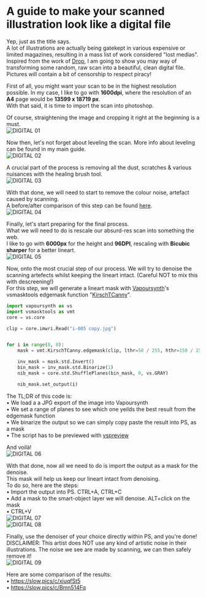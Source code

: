 #  A guide to make your scanned illustration look like a digital file


Yep, just as the title says.<br>
A lot of illustrations are actually being gatekept in various expensive or limited magazines, resulting in a mass list of work considered "lost medias".<br>
Inspired from the work of [Drop](https://yande.re/user/show/188377), I am going to show you may way of transforming some random, raw scan into a beautiful, clean digital file.<br>
Pictures will contain a bit of censorship to respect piracy!<br>

First of all, you might want your scan to be in the highest resolution possible. In my case, I like to go with **1600dpi**, where the resolution of an **A4** page would be **13599 x 18719 px**.<br>
With that said, it is time to import the scan into photoshop.<br>

Of course, straightening the image and cropping it right at the beginning is a must.<br>
![DIGITAL 01](/Assets/Digital-001.jpg)<br>


Now then, let's not forget about leveling the scan. More info about leveling can be found in my main guide.<br>
![DIGITAL 02](/Assets/Digital-002.jpg)<br>

A crucial part of the process is removing all the dust, scratches & various nuisances with the healing brush tool.<br>
![DIGITAL 03](/Assets/Digital-003.jpg)<br>

With that done, we will need to start to remove the colour noise, artefact caused by scanning.<br>
A before/after comparison of this step can be found [here](https://slow.pics/c/hWlLhpTd).<br>
![DIGITAL 04](/Assets/Digital-004.jpg)<br>

Finally, let's start preparing for the final process.<br>
What we will need to do is rescale our absurd-res scan into something the web.<br>
I like to go with **6000px** for the height and **96DPI**, rescaling with **Bicubic sharper** for a better lineart.<br>
![DIGITAL 05](/Assets/Digital-005.jpg)<br>


Now, onto the most crucial step of our process. We will try to denoise the scanning artefects whilst keeping the lineart intact. (Careful NOT to mix this with descreening!)<br>
For this step, we will generate a lineart mask with [Vapoursynth](https://github.com/vapoursynth/vapoursynth)'s vsmasktools edgemask function "[KirschTCanny](https://vsmask.encode.moe/en/latest/api.html#vsmask.edge.KirschTCanny)".<br>

```python
import vapoursynth as vs
import vsmasktools as vmt
core = vs.core

clip = core.imwri.Read("i-005 copy.jpg")


for i in range(0, 8):
	mask = vmt.KirschTCanny.edgemask(clip, lthr=50 / 255, hthr=150 / 255, planes=i)

	inv_mask = mask.std.Invert()
	bin_mask = inv_mask.std.Binarize(1)
	nib_mask = core.std.ShufflePlanes(bin_mask, 0, vs.GRAY)

	nib_mask.set_output(i)

```

The TL;DR of this code is:<br>
• We load a a JPG export of the image into Vapoursynth<br>
• We set a range of planes to see which one yeilds the best result from the edgemask function<br>
• We binarize the output so we can simply copy paste the result into PS, as a mask<br>
• The script has to be previewed with [vspreview](https://github.com/Irrational-Encoding-Wizardry/vs-preview)<br>

And voilà!<br>
![DIGITAL 06](/Assets/Digital-006.jpg)<br>


With that done, now all we need to do is import the output as a mask for the denoise.<br>
This mask will help us keep our lineart intact from denoising.<br>
To do so, here are the steps:<br>
• Import the output into PS. CTRL+A, CTRL+C<br>
• Add a mask to the smart-object layer we will denoise. ALT+click on the mask<br>
• CTRL+V<br>
![DIGITAL 07](/Assets/Digital-007.jpg)<br>
![DIGITAL 08](/Assets/Digital-008.jpg)<br>


Finally, use the denoiser of your choice directly within PS, and you're done!<br>
DISCLAIMER: This artist does NOT use any kind of artistic noise in their illustrations. The noise we see are made by scanning, we can then safely remove it!<br>
![DIGITAL 09](/Assets/Digital-009.jpg)<br>

Here are some comparison of the results:<br>
• https://slow.pics/c/xiuqfSt5<br>
• https://slow.pics/c/Bmn514Fq<br>
